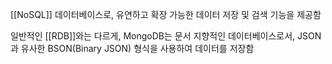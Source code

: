 [[NoSQL]] 데이터베이스로, 유연하고 확장 가능한 데이터 저장 및 검색 기능을 제공함

일반적인 [[RDB]]와는 다르게, MongoDB는 문서 지향적인 데이터베이스로서,
JSON과 유사한 BSON(Binary JSON) 형식을 사용하여 데이터를 저장함